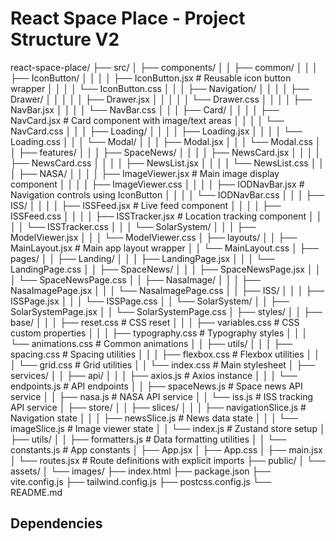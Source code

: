 # React Space Place - Project Structure V2

react-space-place/
├── src/
│   ├── components/
│   │   ├── common/
│   │   │   ├── IconButton/
│   │   │   │   ├── IconButton.jsx        # Reusable icon button wrapper
│   │   │   │   └── IconButton.css
│   │   │   ├── Navigation/
│   │   │   │   ├── Drawer/
│   │   │   │   │   ├── Drawer.jsx
│   │   │   │   │   └── Drawer.css
│   │   │   │   ├── NavBar.jsx
│   │   │   │   └── NavBar.css
│   │   │   ├── Card/
│   │   │   │   ├── NavCard.jsx           # Card component with image/text areas
│   │   │   │   └── NavCard.css
│   │   │   ├── Loading/
│   │   │   │   ├── Loading.jsx
│   │   │   │   └── Loading.css
│   │   │   └── Modal/
│   │   │       ├── Modal.jsx
│   │   │       └── Modal.css
│   │   ├── features/
│   │   │   ├── SpaceNews/
│   │   │   │   ├── NewsCard.jsx
│   │   │   │   ├── NewsCard.css
│   │   │   │   ├── NewsList.jsx
│   │   │   │   └── NewsList.css
│   │   │   ├── NASA/
│   │   │   │   ├── ImageViewer.jsx       # Main image display component
│   │   │   │   ├── ImageViewer.css
│   │   │   │   ├── IODNavBar.jsx         # Navigation controls using IconButton
│   │   │   │   └── IODNavBar.css
│   │   │   ├── ISS/
│   │   │   │   ├── ISSFeed.jsx           # Live feed component
│   │   │   │   ├── ISSFeed.css
│   │   │   │   ├── ISSTracker.jsx        # Location tracking component
│   │   │   │   └── ISSTracker.css
│   │   │   └── SolarSystem/
│   │   │       ├── ModelViewer.jsx
│   │   │       └── ModelViewer.css
│   ├── layouts/
│   │   ├── MainLayout.jsx                 # Main app layout wrapper
│   │   └── MainLayout.css
│   ├── pages/
│   │   ├── Landing/
│   │   │   ├── LandingPage.jsx
│   │   │   └── LandingPage.css
│   │   ├── SpaceNews/
│   │   │   ├── SpaceNewsPage.jsx
│   │   │   └── SpaceNewsPage.css
│   │   ├── NasaImage/
│   │   │   ├── NasaImagePage.jsx
│   │   │   └── NasaImagePage.css
│   │   ├── ISS/
│   │   │   ├── ISSPage.jsx
│   │   │   └── ISSPage.css
│   │   └── SolarSystem/
│   │       ├── SolarSystemPage.jsx
│   │       └── SolarSystemPage.css
│   ├── styles/
│   │   ├── base/
│   │   │   ├── reset.css                  # CSS reset
│   │   │   ├── variables.css              # CSS custom properties
│   │   │   ├── typography.css             # Typography styles
│   │   │   └── animations.css             # Common animations
│   │   ├── utils/
│   │   │   ├── spacing.css                # Spacing utilities
│   │   │   ├── flexbox.css                # Flexbox utilities
│   │   │   └── grid.css                   # Grid utilities
│   │   └── index.css                      # Main stylesheet
│   ├── services/
│   │   ├── api/
│   │   │   ├── axios.js                   # Axios instance
│   │   │   └── endpoints.js               # API endpoints
│   │   ├── spaceNews.js                   # Space news API service
│   │   ├── nasa.js                        # NASA API service
│   │   └── iss.js                         # ISS tracking API service
│   ├── store/
│   │   ├── slices/
│   │   │   ├── navigationSlice.js         # Navigation state
│   │   │   ├── newsSlice.js              # News data state
│   │   │   └── imageSlice.js             # Image viewer state
│   │   └── index.js                       # Zustand store setup
│   ├── utils/
│   │   ├── formatters.js                  # Data formatting utilities
│   │   └── constants.js                   # App constants
│   ├── App.jsx
│   ├── App.css
│   ├── main.jsx
│   └── routes.jsx                         # Route definitions with explicit imports
├── public/
│   └── assets/
│       └── images/
├── index.html
├── package.json
├── vite.config.js
├── tailwind.config.js
├── postcss.config.js
└── README.md

## Dependencies
